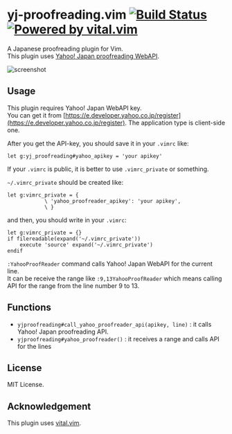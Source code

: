 yj-proofreading.vim
[![Build Status](https://travis-ci.org/rinx/yj-proofreading.vim.svg?branch=master)](https://travis-ci.org/rinx/yj-proofreading.vim)
[![Powered by vital.vim](https://img.shields.io/badge/powered%20by-vital.vim-80273f.svg?style=flat)](https://github.com/vim-jp/vital.vim)
===

A Japanese proofreading plugin for Vim.  
This plugin uses [Yahoo! Japan proofreading WebAPI](http://developer.yahoo.co.jp/webapi/jlp/kousei/v1/kousei.html).

![screenshot](https://gist.githubusercontent.com/rinx/a0bf405492e1db3506d092c2c4fa230b/raw/ab71825a080bbee8b81f82f2fd7f51d7e38c4cd7/screenshot1.png)


Usage
---

This plugin requires Yahoo! Japan WebAPI key.  
You can get it from [https://e.developer.yahoo.co.jp/register](https://e.developer.yahoo.co.jp/register).
The application type is client-side one.

After you get the API-key, you should save it in your `.vimrc` like:

```vim
let g:yj_proofreading#yahoo_apikey = 'your apikey'
```

If your `.vimrc` is public, it is better to use `.vimrc_private` or something.  

`~/.vimrc_private` should be created like:

```vim
let g:vimrc_private = {
            \ 'yahoo_proofreader_apikey': 'your apikey',
            \ }
```

and then, you should write in your `.vimrc`:

```vim
let g:vimrc_private = {}
if filereadable(expand('~/.vimrc_private'))
    execute 'source' expand('~/.vimrc_private')
endif
```

`:YahooProofReader` command calls Yahoo! Japan WebAPI for the current line.  
It can be receive the range like `:9,13YahooProofReader` which means calling API for the range from the line number 9 to 13.


Functions
---

* `yjproofreading#call_yahoo_proofreader_api(apikey, line)` : it calls Yahoo! Japan proofreading API.
* `yjproofreading#yahoo_proofreader()` : it receives a range and calls API for the lines


License
---

MIT License.


Acknowledgement
---

This plugin uses [vital.vim](https://github.com/vim-jp/vital.vim).

